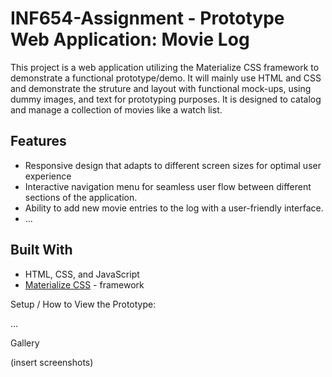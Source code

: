# INF654-Assignment - Prototype Web Application: Movie Log

This project is a web application utilizing the Materialize CSS framework to demonstrate a functional prototype/demo. It will mainly use HTML and CSS and demonstrate the struture and layout with functional mock-ups, using dummy images, and text for prototyping purposes. It is designed to catalog and manage a collection of movies like a watch list.

## Features

- Responsive design that adapts to different screen sizes for optimal user experience
- Interactive navigation menu for seamless user flow between different sections of the application.
- Ability to add new movie entries to the log with a user-friendly interface.
- ...

## Built With

- HTML, CSS, and JavaScript
- [Materialize CSS](https://materializecss.com/) - framework

Setup / How to View the Prototype:

...

Gallery

(insert screenshots)